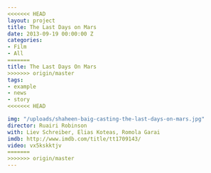 ```yaml
---
<<<<<<< HEAD
layout: project
title: The Last Days on Mars
date: 2013-09-19 00:00:00 Z
categories:
- Film
- All
=======
title: The Last Days On Mars
>>>>>>> origin/master
tags:
- example
- news
- story
<<<<<<< HEAD

img: "/uploads/shaheen-baig-casting-the-last-days-on-mars.jpg"
director: Ruairi Robinson
with: Liev Schreiber, Elias Koteas, Romola Garai
imdb: http://www.imdb.com/title/tt1709143/
video: vx5kskktjv
=======
>>>>>>> origin/master
---
```


